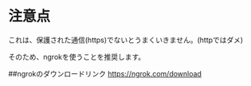 # 注意点
これは、保護された通信(https)でないとうまくいきません。(httpではダメ)

そのため、ngrokを使うことを推奨します。

##ngrokのダウンロードリンク
https://ngrok.com/download
